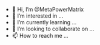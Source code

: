- 👋 Hi, I’m @MetaPowerMatrix
- 👀 I’m interested in ...
- 🌱 I’m currently learning ...
- 💞️ I’m looking to collaborate on ...
- 📫 How to reach me ...

<!---
MetaPowerMatrix/MetaPowerMatrix is a ✨ special ✨ repository because its `README.md` (this file) appears on your GitHub profile.
You can click the Preview link to take a look at your changes.
--->
